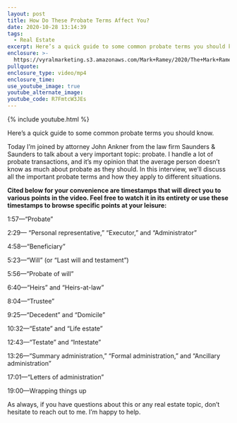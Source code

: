 ```yaml
---
layout: post
title: How Do These Probate Terms Affect You?
date: 2020-10-28 13:14:39
tags:
  - Real Estate
excerpt: Here’s a quick guide to some common probate terms you should know.
enclosure: >-
  https://vyralmarketing.s3.amazonaws.com/Mark+Ramey/2020/The+Mark+Ramey+Group-+The+Probate+Process.mp4
pullquote:
enclosure_type: video/mp4
enclosure_time:
use_youtube_image: true
youtube_alternate_image:
youtube_code: R7FmtcW3JEs
---
```


{% include youtube.html %}

Here’s a quick guide to some common probate terms you should know.

Today I’m joined by attorney John Ankner from the law firm Saunders & Saunders to talk about a very important topic: probate. I handle a lot of probate transactions, and it’s my opinion that the average person doesn’t know as much about probate as they should. In this interview, we’ll discuss all the important probate terms and how they apply to different situations.&nbsp;

**Cited below for your convenience are timestamps that will direct you to various points in the video. Feel free to watch it in its entirety or use these timestamps to browse specific points at your leisure:&nbsp;**

1:57—“Probate”

2:29— “Personal representative,” “Executor,” and “Administrator”&nbsp;

4:58—“Beneficiary”

5:23—“Will” (or “Last will and testament”)

5:56—“Probate of will”&nbsp;

6:40—“Heirs” and “Heirs-at-law”

8:04—“Trustee”

9:25—“Decedent” and “Domicile”

10:32—“Estate” and “Life estate”&nbsp;

12:43—“Testate” and “Intestate”&nbsp;

13:26—“Summary administration,” “Formal administration,” and “Ancillary administration”

17:01—“Letters of administration”

19:00—Wrapping things up&nbsp;

As always, if you have questions about this or any real estate topic, don’t hesitate to reach out to me. I’m happy to help.